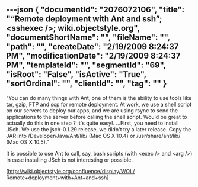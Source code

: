 ---json
{
  "documentId": "2076072106",
  "title": "“Remote deployment with Ant and ssh”; &lt;sshexec /&gt;; wiki.objectstyle.org",
  "documentShortName": "",
  "fileName": "",
  "path": "",
  "createDate": "2/19/2009 8:24:37 PM",
  "modificationDate": "2/19/2009 8:24:37 PM",
  "templateId": "",
  "segmentId": "69",
  "isRoot": "False",
  "isActive": "True",
  "sortOrdinal": "",
  "clientId": "",
  "tag": ""
}
---

“You can do many things with Ant, one of them is the ability to use tools like tar, gzip, FTP and scp for remote deployment. At work, we use a shell script on our servers to deploy our apps, and we are using rsync to send the applications to the server before calling the shell script. Would be great to actually do this in one step ? It's quite easy!. …First, you need to install JSch. We use the jsch-0.1.29 release, we didn't try a later release. Copy the JAR into /Developer/Java/Ant/lib/ (Mac OS X 10.4) or /usr/share/ant/lib/ (Mac OS X 10.5).”

It is possible to use Ant to call, say, bash scripts (with &lt;exec /&gt; and &lt;arg /&gt;) in case installing JSch is not interesting or possible.

[http://wiki.objectstyle.org/confluence/display/WOL/
    Remote+deployment+with+Ant+and+ssh]
